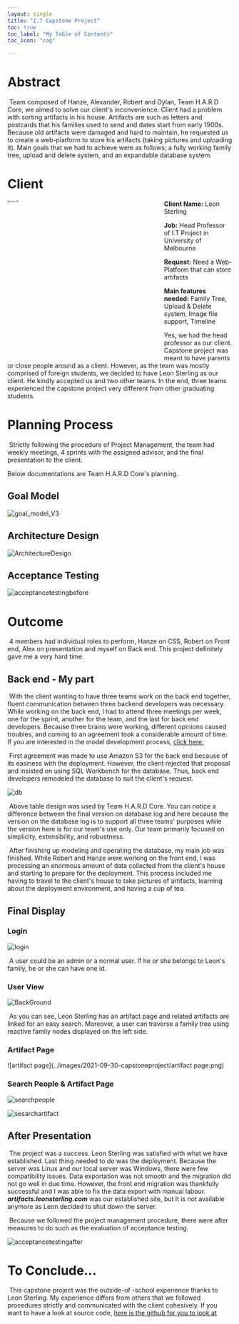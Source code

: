 ```yaml
---
layout: single
title: "I.T Capstone Project"
toc: true
toc_label: "My Table of Contents"
toc_icon: "cog"

---
```


# Abstract

​	Team composed of Hanze, Alexander, Robert and Dylan, Team H.A.R.D Core, we aimed to solve our client's inconvenience. Client had a problem with sorting artifacts in his house. Artifacts are such as letters and postcards that his families used to send and dates start from  early 1900s. Because old artifacts were damaged and hard to maintain, he requested us to create a web-platform to store his artifacts (taking pictures and uploading it). Main goals that we had to achieve were as follows; a fully working family tree, upload and delete system, and an expandable database system.

# Client

<img src="../images/2021-09-30-capstoneproject/Leon-01.png" align="left" width="1000px" alt="Leon-01" style="zoom: 35%;" />**Client Name:** Leon Sterling

**Job:** Head Professor of I.T Project in University of Melbourne

**Request:** Need a Web-Platform that can store artifacts

**Main features needed:** Family Tree, Upload & Delete system, Image file support, Timeline

Yes, we had the head professor as our client. Capstone project was meant to have parents or close people around as a client. However, as the team was mostly comprised of foreign students, we decided to have Leon Sterling as our client. He kindly accepted us and two other teams. In the end, three teams experienced the capstone project very different from other graduating students. 







# Planning Process

​	Strictly following the procedure of Project Management, the team had weekly meetings, 4 sprints with the assigned advisor, and the final presentation to the client. 

Below documentations are Team H.A.R.D Core's planning.

## Goal Model

![goal_model_V3](../images/2021-09-30-capstoneproject/goal_model_V3.png)

## Architecture Design

![ArchitectureDesign](../images/2021-09-30-capstoneproject/ArchitectureDesign.PNG)

## Acceptance Testing

![acceptancetestingbefore](../images/2021-09-30-capstoneproject/acceptancetestingbefore.PNG)



# Outcome

​	4 members had individual roles to perform, Hanze on CSS, Robert on Front end, Alex on presentation and myself on Back end. This project definitely gave me a very hard time.

## Back end - My part

​	With the client wanting to have three teams work on the back end together, fluent communication between three backend developers was necessary. While working on the back end, I had to attend three meetings per week, one for the sprint, another for the team, and the last for back end developers. Because three brains were working, different opinions caused troubles, and coming to an agreement took a considerable amount of time. If you are interested in the model development process, [click here.](https://gamboy45.github.io/capstoneprojectdatabaselog/)

​	First agreement was made to use Amazon S3 for the back end because of its easiness with the deployment. However, the client rejected that proposal and insisted on using SQL Workbench for the database. Thus, back end developers remodeled the database to suit the client's request. 

<img src="../images/2021-09-30-capstoneproject/db.png" alt="db"  />

​	Above table design was used by Team H.A.R.D Core. You can notice a difference between the final version on database log and here because the version on the database log is to support all three teams' purposes while the version here is for our team's use only. Our team primarily focused on simplicity, extensibility, and robustness. 

​	After finishing up modeling and operating the database, my main job was finished. While Robert and Hanze were working on the front end, I was processing an enormous amount of data collected from the client's house and starting to prepare for the deployment. This process included me having to travel to the client's house to take pictures of artifacts, learning about the deployment environment, and having a cup of tea. 

## Final Display

### Login

![login](../images/2021-09-30-capstoneproject/login.PNG)

​	A user could be an admin or a normal user. If he or she belongs to Leon's family, he or she can have one id.

### User View

![BackGround](../images/2021-09-30-capstoneproject/BackGround.png)

​	As you can see, Leon Sterling has an artifact page and related artifacts are linked for an easy search. Moreover, a user can traverse a family tree using reactive family nodes displayed on the left side.

### Artifact Page

![artifact page](../images/2021-09-30-capstoneproject/artifact page.png)

### Search People & Artifact Page

![searchpeople](../images/2021-09-30-capstoneproject/searchpeople.png)

![sesarchartifact](../images/2021-09-30-capstoneproject/sesarchartifact.png)

## After Presentation

​	The project was a success. Leon Sterling was satisfied with what we have established. Last thing needed to do was the deployment. Because the server was Linux and our local server was Windows, there were few compatibility issues. Data exportation was not smooth and the migration did not go well in due time. However, the front end migration was thankfully successful and I was able to fix the data export with manual labour. ***artifacts.leonsterling.com*** was our established site, but it is not available anymore as Leon decided to shut down the server. 

​	Because we followed the project management procedure, there were after measures to do such as the evaluation of acceptance testing.

![acceptancetestingafter](../images/2021-09-30-capstoneproject/acceptancetestingafter.PNG)

# To Conclude...

​	This capstone project was the outside-of -school experience thanks to Leon Sterling. My experience differs from others that we followed procedures strictly and communicated with the client cohesively. If you want to have a look at source code, [here is the github for you to look at](https://github.com/gamboy45/CAPSTONEPROJECT)
